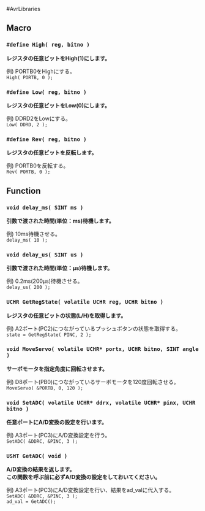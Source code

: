 #AvrLibraries
## Macro

### `#define High( reg, bitno )`
__レジスタの任意ビットをHigh(1)にします。__ 

例) PORTB0をHighにする。  
`High( PORTB, 0 );`

### `#define Low( reg, bitno )`
__レジスタの任意ビットをLow(0)にします。__

例) DDRD2をLowにする。  
`Low( DDRD, 2 );`

### `#define Rev( reg, bitno )`
__レジスタの任意ビットを反転します。__

例) PORTB0を反転する。  
`Rev( PORTB, 0 );`

## Function

### `void delay_ms( SINT ms )`
__引数で渡された時間(単位：ms)待機します。__

例) 10ms待機させる。  
`delay_ms( 10 );`

### `void delay_us( SINT us )`
__引数で渡された時間(単位：μs)待機します。__

例) 0.2ms(200μs)待機させる。  
`delay_us( 200 );`

### `UCHR GetRegState( volatile UCHR reg, UCHR bitno )`
__レジスタの任意ビットの状態(L/H)を取得します。__

例) A2ポート(PC2)につながっているプッシュボタンの状態を取得する。  
`state = GetRegState( PINC, 2 );`

### `void MoveServo( volatile UCHR* portx, UCHR bitno, SINT angle )`
__サーボモータを指定角度に回転させます。__

例) D8ポート(PB0)につながっているサーボモータを120度回転させる。  
`MoveServo( &PORTB, 0, 120 );`

### `void SetADC( volatile UCHR* ddrx, volatile UCHR* pinx, UCHR bitno )`
__任意ポートにA/D変換の設定を行います。__

例) A3ポート(PC3)にA/D変換設定を行う。  
`SetADC( &DDRC, &PINC, 3 );`

### `USHT GetADC( void )`

__A/D変換の結果を返します。__  
__この関数を呼ぶ前に必ずA/D変換の設定をしておいてください。__

例) A3ポート(PC3)にA/D変換設定を行い、結果をad_valに代入する。  
`SetADC( &DDRC, &PINC, 3 );`  
`ad_val = GetADC();`